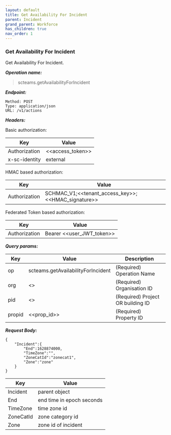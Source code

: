 ```yaml
---
layout: default
title: Get Availability For Incident
parent: Incident
grand_parent: Workforce
has_children: true
nav_order: 1
---
```


### Get Availability For Incident

Get Availability For Incident.

***Operation name:***

> scteams.getAvailabilityForIncident

***Endpoint:***

```
Method: POST
Type: application/json
URL: /v1/actions
```

***Headers:***

Basic authorization:

|Key|Value|
|---|---|
|Authorization|<<access_token>>|
|x-sc-identity|external|

HMAC based authorization:

|Key|Value|
|---|---|
|Authorization|SCHMAC_V1;<<tenant_access_key>>;<<HMAC_signature>>|

Federated Token based authorization:

|Key|Value|
|---|---|
|Authorization|Bearer <<user_JWT_token>>|

***Query params:***

| Key | Value | Description |
| --- | ------|-------------|
| op | scteams.getAvailabilityForIncident | (Required) Operation Name |
| org | <<org>> | (Required) Organisation ID |
| pid | <<pid>> | (Required) Project OR building ID |
| propid | <<prop_id>> | (Required) Property ID |


***Request Body:***

```
{
    "Incident":{
        "End":1628874000,
        "TimeZone":"",
        "ZoneCatId":"zonecat1",
        "Zone":"zone"
    }
}
```

|Key|Value|
|---|---|
|Incident|parent object|
|End|end time in epoch seconds|
|TimeZone|time zone id|
|ZoneCatId|zone category id|
|Zone| zone id of incident|